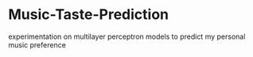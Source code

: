 # Music-Taste-Prediction
experimentation on multilayer perceptron models to predict my personal music preference
